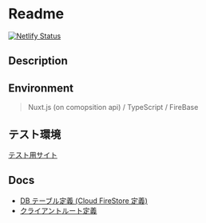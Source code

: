 # Readme

[![Netlify Status](https://api.netlify.com/api/v1/badges/88f14ead-ca79-411f-96ab-e45606fef212/deploy-status)](https://app.netlify.com/sites/miya-meshi/deploys)

## Description

## Environment

> Nuxt.js (on comopsition api) / TypeScript / FireBase

## テスト環境

[テスト用サイト](https://miya-meshi.netlify.app/)

## Docs

- [DB テーブル定義 (Cloud FireStore 定義)](./.docs/CloudFirestore.md)
- [クライアントルート定義](./.docs/RoutingClient.md)
